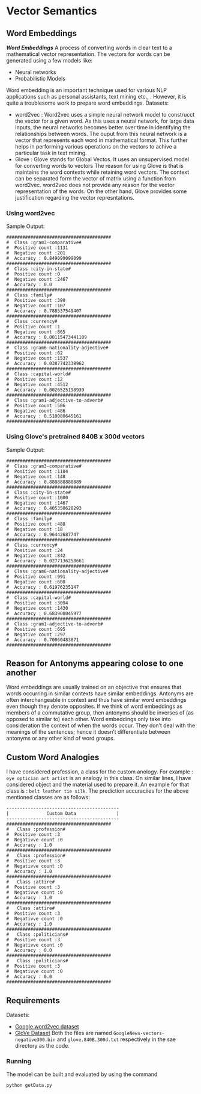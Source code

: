 # Vector Semantics
## Word Embeddings
*__Word Embeddings__*
A process of converting words in clear text to a mathematical vector representation. The vectors for words can be generated using a few models like:
* Neural networks
* Probabilistic Models 

Word embedding is an important technique used for various NLP applications such as personal assistants, text mining etc., . However, it is quite a troublesome work to prepare word embeddings. 
Datasets:
* word2vec : Word2vec uses a simple neural network model to construcct the vector for a given word. As this uses a neural network, for large data inputs, the neural networks becomes better over time in identifying the relationships between words. The ouput from this neural network is a vector that represents each word in mathematical format. This further helps in performing various operations on the vectors to achive a particular task in text mining.
* Glove : Glove stands for Global Vectos. It uses an unsupervised model for converting words to vectors
The reason for using Glove is that is maintains the word contexts while retaining word vectors. The context can be separated form the vector of matrix using a function from word2vec. 
word2vec does not provide any reason for the vector representation of the words. On the other hand, Glove provides some justification regarding the vector represntations. 
### Using word2vec
Sample Output:
```
#######################################
#  Class :gram3-comparative#
#  Positive count :1131
#  Negative count :201
#  Accuracy : 0.849099099099
#######################################
#  Class :city-in-state#
#  Positive count :0
#  Negative count :2467
#  Accuracy : 0.0
#######################################
#  Class :family#
#  Positive count :399
#  Negative count :107
#  Accuracy : 0.788537549407
#######################################
#  Class :currency#
#  Positive count :1
#  Negative count :865
#  Accuracy : 0.00115473441109
#######################################
#  Class :gram6-nationality-adjective#
#  Positive count :62
#  Negative count :1537
#  Accuracy : 0.0387742338962
#######################################
#  Class :capital-world#
#  Positive count :12
#  Negative count :4512
#  Accuracy : 0.0026525198939
#######################################
#  Class :gram1-adjective-to-adverb#
#  Positive count :506
#  Negative count :486
#  Accuracy : 0.510080645161
#######################################
```


### Using Glove's pretrained 840B x 300d vectors
Sample Output:
```
#######################################
#  Class :gram3-comparative#
#  Positive count :1184
#  Negative count :148
#  Accuracy : 0.888888888889
#######################################
#  Class :city-in-state#
#  Positive count :1000
#  Negative count :1467
#  Accuracy : 0.405350628293
#######################################
#  Class :family#
#  Positive count :488
#  Negative count :18
#  Accuracy : 0.96442687747
#######################################
#  Class :currency#
#  Positive count :24
#  Negative count :842
#  Accuracy : 0.0277136258661
#######################################
#  Class :gram6-nationality-adjective#
#  Positive count :991
#  Negative count :608
#  Accuracy : 0.61976235147
#######################################
#  Class :capital-world#
#  Positive count :3094
#  Negative count :1430
#  Accuracy : 0.683908045977
#######################################
#  Class :gram1-adjective-to-adverb#
#  Positive count :695
#  Negative count :297
#  Accuracy : 0.70060483871
#######################################
```

## Reason for Antonyms appearing colose to one another
Word embeddings are usually trained on an objective that ensures that words occurring in similar contexts have similar embeddings. Antonyms are often interchangeable in context and thus have similar word embeddings even though they denote opposites. If we think of word embeddings as members of a commutative group, then antonyms should be inverses of (as opposed to similar to) each other. Word embeddings only take into consideration the context of when the words occur. They don’t deal with the meanings of the sentences; hence it doesn’t differentiate between antonyms or any other kind of word groups.


## Custom Word Analogies
I have considered profession, a class for the custom anology. For example : `eye optician art artist` is an analogy in this class. On similar lines, I have considered object and the material used to prepare it. An example for that class is : `belt leather tie silk`. 
The prediction accuraciies for the above mentioned classes are as follows:
```
------------------------------------------
|              Custom Data               |
------------------------------------------
#######################################
#   Class :profession#
#  Positive count :3
#  Negativve count :0
#  Accuracy : 1.0
#######################################
#   Class :profession#
#  Positive count :3
#  Negativve count :0
#  Accuracy : 1.0
#######################################
#   Class :attire#
#  Positive count :3
#  Negativve count :0
#  Accuracy : 1.0
#######################################
#   Class :attire#
#  Positive count :3
#  Negativve count :0
#  Accuracy : 1.0
#######################################
#   Class :politicians#
#  Positive count :3
#  Negativve count :0
#  Accuracy : 0.0
#######################################
#   Class :politicians#
#  Positive count :3
#  Negativve count :0
#  Accuracy : 0.0
#######################################
```


## Requirements
Datasets:
* [Google word2vec dataset](https://drive.google.com/file/d/0B7XkCwpI5KDYNlNUTTlSS21pQmM/edit?usp=sharing)
* [GloVe Dataset](http://nlp.stanford.edu/data/glove.840B.300d.zip)
Both the files are named `GoogleNews-vectors-negative300.bin` and `glove.840B.300d.txt` respectively in the sae directory as the code. 

### Running
The model can be built and evaluated by using the command
```
python getData.py
````
